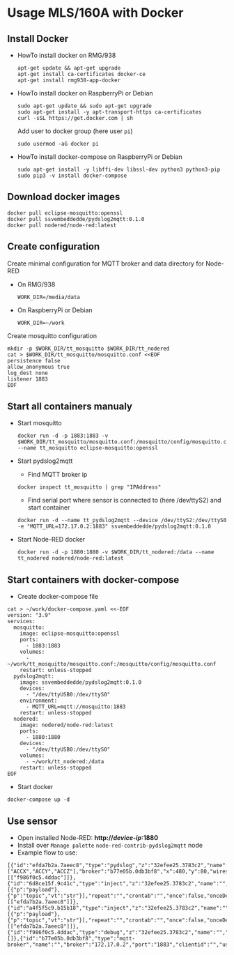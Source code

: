 
# Usage MLS/160A with Docker

## Install Docker
- HowTo install docker on RMG/938
	```
	apt-get update && apt-get upgrade
	apt-get install ca-certificates docker-ce
	apt-get install rmg938-app-docker
	```

- HowTo install docker on RaspberryPi or Debian
	```
	sudo apt-get update && sudo apt-get upgrade
	sudo apt-get install -y apt-transport-https ca-certificates
	curl -sSL https://get.docker.com | sh
	```
	Add user to docker group (here user `pi`)
	```
	sudo usermod -aG docker pi
	```

- HowTo install docker-compose on RaspberryPi or Debian
	```
	sudo apt-get install -y libffi-dev libssl-dev python3 python3-pip
	sudo pip3 -v install docker-compose
	```

## Download docker images
```
docker pull eclipse-mosquitto:openssl
docker pull ssvembeddedde/pydslog2mqtt:0.1.0
docker pull nodered/node-red:latest
```

## Create configuration
Create minimal configuration for MQTT broker and data directory for Node-RED
- On RMG/938
	```
	WORK_DIR=/media/data
	```
- On RaspberryPi or Debian
	```
	WORK_DIR=~/work
	```
Create mosquitto configuration
```
mkdir -p $WORK_DIR/tt_mosquitto $WORK_DIR/tt_nodered
cat > $WORK_DIR/tt_mosquitto/mosquitto.conf <<EOF
persistence false
allow_anonymous true
log_dest none
listener 1883
EOF
```

## Start all containers manualy
- Start mosquitto
	```
	docker run -d -p 1883:1883 -v $WORK_DIR/tt_mosquitto/mosquitto.conf:/mosquitto/config/mosquitto.conf --name tt_mosquitto eclipse-mosquitto:openssl
	```
- Start pydslog2mqtt
	- Find MQTT broker ip
	```
	docker inspect tt_mosquitto | grep "IPAddress"
	```
	- Find serial port where sensor is connected to (here /dev/ttyS2) and start container
	```
	docker run -d --name tt_pydslog2mqtt --device /dev/ttyS2:/dev/ttyS0 -e "MQTT_URL=172.17.0.2:1883" ssvembeddedde/pydslog2mqtt:0.1.0
	```

- Start Node-RED docker
	```
	docker run -d -p 1880:1880 -v $WORK_DIR/tt_nodered:/data --name tt_nodered nodered/node-red:latest
	```

## Start containers with docker-compose
- Create docker-compose file
```
cat > ~/work/docker-compose.yaml <<-EOF
version: "3.9"
services:
  mosquitto:
    image: eclipse-mosquitto:openssl
    ports:
      - 1883:1883
    volumes:
      - ~/work/tt_mosquitto/mosquitto.conf:/mosquitto/config/mosquitto.conf
    restart: unless-stopped
  pydslog2mqtt:
    image: ssvembeddedde/pydslog2mqtt:0.1.0
    devices:
      - "/dev/ttyUSB0:/dev/ttyS0"
    environment:
      - MQTT_URL=mqtt://mosquitto:1883
    restart: unless-stopped
  nodered:
    image: nodered/node-red:latest
    ports:
      - 1880:1880
    devices:
      - "/dev/ttyUSB0:/dev/ttyS0"
    volumes:
      - ~/work/tt_nodered:/data
    restart: unless-stopped
EOF
```

- Start docker
```
docker-compose up -d
```

## Use sensor
- Open installed Node-RED: **http://***device-ip***:1880**
- Install over `Manage palette` `node-red-contrib-pydslog2mqtt` node
- Example flow to use:
```
[{"id":"efda7b2a.7aeec8","type":"pydslog","z":"32efee25.3783c2","name":"","topic":"","device":"mls160a","freq":512,"channels":["ACCX","ACCY","ACCZ"],"broker":"b77e05b.0db3bf8","x":480,"y":80,"wires":[["f986f0c5.4ddac"]]},{"id":"6d8ce15f.9c41c","type":"inject","z":"32efee25.3783c2","name":"","props":[{"p":"payload"},{"p":"topic","vt":"str"}],"repeat":"","crontab":"","once":false,"onceDelay":0.1,"topic":"","payload":"start","payloadType":"str","x":270,"y":80,"wires":[["efda7b2a.7aeec8"]]},{"id":"a4f5f5c9.b15b18","type":"inject","z":"32efee25.3783c2","name":"","props":[{"p":"payload"},{"p":"topic","vt":"str"}],"repeat":"","crontab":"","once":false,"onceDelay":0.1,"topic":"","payload":"stop","payloadType":"str","x":270,"y":140,"wires":[["efda7b2a.7aeec8"]]},{"id":"f986f0c5.4ddac","type":"debug","z":"32efee25.3783c2","name":"","active":false,"tosidebar":true,"console":false,"tostatus":false,"complete":"false","statusVal":"","statusType":"auto","x":670,"y":120,"wires":[]},{"id":"b77e05b.0db3bf8","type":"mqtt-broker","name":"","broker":"172.17.0.2","port":"1883","clientid":"","usetls":false,"compatmode":false,"keepalive":"60","cleansession":true,"birthTopic":"","birthQos":"0","birthPayload":"","closeTopic":"","closeQos":"0","closePayload":"","willTopic":"","willQos":"0","willPayload":""}]
```
